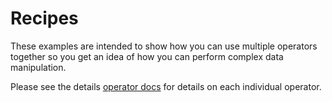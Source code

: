 # Recipes

These examples are intended to show how you can use multiple operators together so you get an idea of how you can perform complex data manipulation.

Please see the details [operator docs](https://mikefarah.gitbook.io/yq/operators) for details on each individual operator.
